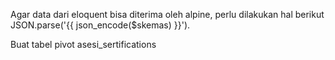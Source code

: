 Agar data dari eloquent bisa diterima oleh alpine, perlu dilakukan hal berikut
JSON.parse('{{ json_encode($skemas) }}').

Buat tabel pivot asesi_sertifications